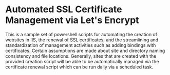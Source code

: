 # Automated SSL Certificate Management via Let's Encrypt
This is a sample set of powershell scripts for automating the creation of websites in IIS, the renewal of SSL certificates, and the streamlining and standardization of management activities such as adding bindings with certificates.  Certain assumptions are made about site and directory naming consistency and file locations.  Generally, sites that are created with the provided creation script will be able to be automatically managed via the certificate renewal script which can be run daily via a scheduled task.
